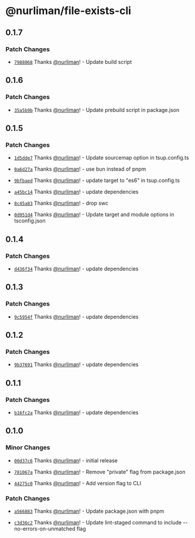 # @nurliman/file-exists-cli

## 0.1.7

### Patch Changes

- [`7988068`](https://github.com/nurliman/file-exists-cli/commit/7988068b9a6955bd003573adfd197032caed1e9e) Thanks [@nurliman](https://github.com/nurliman)! - Update build script

## 0.1.6

### Patch Changes

- [`35a5b9b`](https://github.com/nurliman/file-exists-cli/commit/35a5b9bbb444248ef1fe2c859dce975a703dbef5) Thanks [@nurliman](https://github.com/nurliman)! - Update prebuild script in package.json

## 0.1.5

### Patch Changes

- [`1d5dde7`](https://github.com/nurliman/file-exists-cli/commit/1d5dde75ee7a4bf36bd2f42826ebc44d59bf1495) Thanks [@nurliman](https://github.com/nurliman)! - Update sourcemap option in tsup.config.ts

- [`0a6d27a`](https://github.com/nurliman/file-exists-cli/commit/0a6d27ae2947a77b1af197ee17e00fd72ba4abed) Thanks [@nurliman](https://github.com/nurliman)! - use bun instead of pnpm

- [`9bfbaed`](https://github.com/nurliman/file-exists-cli/commit/9bfbaedb20e48944763c4e19cc3f59a4a326c049) Thanks [@nurliman](https://github.com/nurliman)! - update target to "es6" in tsup.config.ts

- [`a45bc14`](https://github.com/nurliman/file-exists-cli/commit/a45bc14bdbaeefafbcaefd2aaa62d3f7b86a6b09) Thanks [@nurliman](https://github.com/nurliman)! - update dependencies

- [`8c45a83`](https://github.com/nurliman/file-exists-cli/commit/8c45a83db4fcd5f5a82d1e73ca1dc340f7be42c7) Thanks [@nurliman](https://github.com/nurliman)! - drop swc

- [`0d951d4`](https://github.com/nurliman/file-exists-cli/commit/0d951d4dcd84a98cf21e209c9af9d68c65058095) Thanks [@nurliman](https://github.com/nurliman)! - Update target and module options in tsconfig.json

## 0.1.4

### Patch Changes

- [`d436f34`](https://github.com/nurliman/file-exists-cli/commit/d436f343261c0cede09987c21bc7ef9d3b07c8a2) Thanks [@nurliman](https://github.com/nurliman)! - update dependencies

## 0.1.3

### Patch Changes

- [`9c5954f`](https://github.com/nurliman/file-exists-cli/commit/9c5954fca62703b373b2e9e1b789481e99129727) Thanks [@nurliman](https://github.com/nurliman)! - update dependencies

## 0.1.2

### Patch Changes

- [`9b37691`](https://github.com/nurliman/file-exists-cli/commit/9b37691036a6b7984d38c03f3984fccaac35400a) Thanks [@nurliman](https://github.com/nurliman)! - update dependencies

## 0.1.1

### Patch Changes

- [`b16fc2a`](https://github.com/nurliman/file-exists-cli/commit/b16fc2adef87778f77413f7fad98928f07be1256) Thanks [@nurliman](https://github.com/nurliman)! - update dependencies

## 0.1.0

### Minor Changes

- [`00d37c6`](https://github.com/nurliman/file-exists-cli/commit/00d37c60bbdf316de9be40c5d002be9fadc488c2) Thanks [@nurliman](https://github.com/nurliman)! - initial release

- [`781067a`](https://github.com/nurliman/file-exists-cli/commit/781067af44f4032d6425856ab75ac5beb40372bd) Thanks [@nurliman](https://github.com/nurliman)! - Remove "private" flag from package.json

- [`44275c0`](https://github.com/nurliman/file-exists-cli/commit/44275c0db210d955f80d3b1cf2d322ab5ac52195) Thanks [@nurliman](https://github.com/nurliman)! - Add version flag to CLI

### Patch Changes

- [`a566883`](https://github.com/nurliman/file-exists-cli/commit/a566883beec5e4de731a87171ab6bae31a3a32f1) Thanks [@nurliman](https://github.com/nurliman)! - Update package.json with pnpm

- [`c3d36c2`](https://github.com/nurliman/file-exists-cli/commit/c3d36c2d34b78b56c7ffd6d1884c750741573463) Thanks [@nurliman](https://github.com/nurliman)! - Update lint-staged command to include --no-errors-on-unmatched flag
